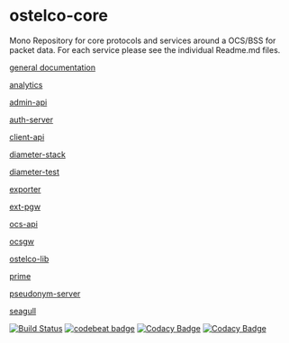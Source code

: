 # ostelco-core

Mono Repository for core protocols and services around a OCS/BSS for packet data. For each service please see the individual Readme.md files.

[general documentation](./docs/README.md)

[analytics](./analytics/README.md)

[admin-api](./admin-api/README.md)

[auth-server](./auth-server/README.md)

[client-api](./client-api/README.md)

[diameter-stack](./diameter-stack/README.md)

[diameter-test](./diameter-test/README.md)

[exporter](./exporter/README.md)

[ext-pgw](./ext-pgw/README.md)

[ocs-api](./ocs-api/README.md)

[ocsgw](./ocsgw/README.md)

[ostelco-lib](./ostelco-lib/README.md)

[prime](./prime/README.md)

[pseudonym-server](./pseudonym-server/README.md)

[seagull](./seagull/README.md)

[![Build Status](https://travis-ci.org/ostelco/ostelco-core.svg?branch=master)](https://travis-ci.org/ostelco/ostelco-core) 
[![codebeat badge](https://codebeat.co/badges/e4c26ba7-75d6-48d2-a3d0-f72988998642)](https://codebeat.co/projects/github-com-ostelco-ostelco-core-master)
[![Codacy Badge](https://api.codacy.com/project/badge/Grade/d15007ecfc2942f7901673177e147d09)](https://www.codacy.com/app/vihang.patil/ostelco-core?utm_source=github.com&amp;utm_medium=referral&amp;utm_content=ostelco/ostelco-core&amp;utm_campaign=Badge_Grade)
[![Codacy Badge](https://api.codacy.com/project/badge/Coverage/d15007ecfc2942f7901673177e147d09)](https://www.codacy.com/app/vihang.patil/ostelco-core?utm_source=github.com&utm_medium=referral&utm_content=ostelco/ostelco-core&utm_campaign=Badge_Coverage)

